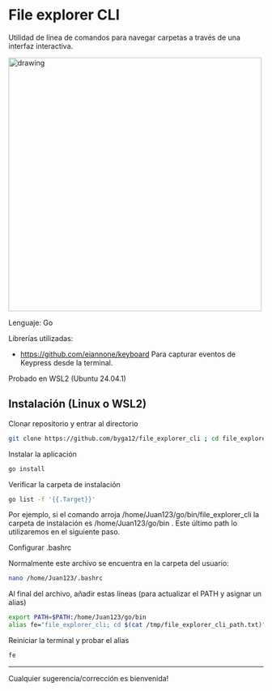 # File explorer CLI

Utilidad de línea de comandos para navegar carpetas a través de una interfaz interactiva.

<img src="README_media/file_explorer_cli.gif" alt="drawing" width="500"/>

Lenguaje: Go

Librerías utilizadas:

- https://github.com/eiannone/keyboard Para capturar eventos de Keypress desde la terminal.

Probado en WSL2 (Ubuntu 24.04.1)

## Instalación (Linux o WSL2)

Clonar repositorio y entrar al directorio

```bash
git clone https://github.com/byga12/file_explorer_cli ; cd file_explorer_cli
```

Instalar la aplicación

```bash
go install
```

Verificar la carpeta de instalación

```bash
go list -f '{{.Target}}'
```

Por ejemplo, si el comando arroja /home/Juan123/go/bin/file_explorer_cli la carpeta de instalación es /home/Juan123/go/bin . Este último path lo utilizaremos en el siguiente paso.

Configurar .bashrc

Normalmente este archivo se encuentra en la carpeta del usuario:

```bash
nano /home/Juan123/.bashrc
```

Al final del archivo, añadir estas líneas (para actualizar el PATH y asignar un alias)

```bash
export PATH=$PATH:/home/Juan123/go/bin
alias fe="file_explorer_cli; cd $(cat /tmp/file_explorer_cli_path.txt)"
```

Reiniciar la terminal y probar el alias

```bash
fe
```

---



Cualquier sugerencia/corrección es bienvenida!
